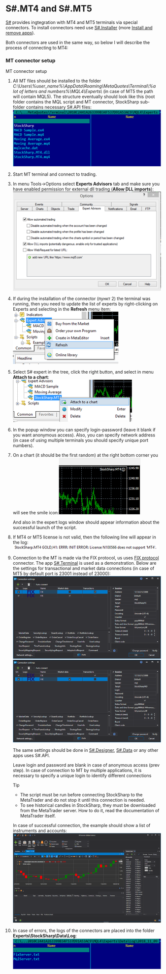 # S\#.MT4 and S\#.MT5

[S\#](StockSharpAbout.md) provides ingtegration with MT4 and MT5 terminals via special connectors. To install connectors need use [S\#.Installer](SharpInstaller.md) (more [Install  and remove apps](Installer_installing_removing_programs.md)).

Both connectors are used in the same way, so below I will describe the process of connecting to MT4:

### MT connector setup

MT connector setup

1. All MT files should be installed to the folder *C:\\Users\\%user\_name%\\AppData\\Roaming\\MetaQuotes\\Terminal\\%a lot of letters and numbers%\\MQL4\\Experts\\* (in case of MT5 the path will contain MQL5). The structure eventually should look like this (root folder contains the MQL script and MT connector, StockSharp sub\-folder contains necessary S\#.API files:![MT 0](../images/MT_0.png)
2. Start MT terminal and connect to trading.
3. In menu Tools\-\>Options select **Experts Advisors** tab and make sure you have enabled permission for external dll trading (**Allow DLL imports**):![MT 1](../images/MT_1.png)
4. If during the installation of the connector (пункт 2) the terminal was running, then you need to update the list of experts by right\-clicking on Experts and selecting in the **Refresh** menu item:![MT 2](../images/MT_2.png)
5. Select S\# expert in the tree, click the right button, and select in menu **Attach to a chart**:![MT 3](../images/MT_3.png)
6. In the popup window you can specify login\-password (leave it blank if you want anonymous access). Also, you can specify network address (in case of using multiple terminals you should specify unique port numbers).
7. On a chart (it should be the first random) at the right bottom corner you will see the smile icon:![MT 4](../images/MT_4.png)

   And also in the expert logs window should appear information about the successful launch of the script.
8. If MT4 or MT5 license is not valid, then the following line will appear in the log:![MT 5](../images/MT_5.png)
9. Connection to the MT is made via the FIX protocol, us uses [FIX protocol](Fix.md) connector. The app [S\#.Terminal](Terminal.md) is used as a demonstration. Below are the settings for transactional and market data connections (in case of MT5 by default port is 23001 instead of 23000):![MT 6](../images/MT_6.png)![MT 7](../images/MT_7.png)

   The same settings should be done in [S\#.Designer](Designer.md), [S\#.Data](Hydra.md) or any other apps uses S\#.API.

   Leave login and password are blank in case of anonymous access (prev step). In case of connection to MT by multiple applications, it is necessary to specify a unique login to identify different connections

   > [!TIP]
   > - The script must be run before connecting StockSharp to the MetaTrader and do not stop it until this connection is needed.  
   > - To see historical candles in StockSharp, they must be downloaded from the MetaTrader server. How to do it, read the documentation of MetaTrader itself.

   In case of successful connection, the example should show a list of instruments and accounts:![MT 8](../images/MT_8.png)
10. In case of errors, the logs of the connectors are placed into the folder **Experts\\StockSharp\\Data\\Log**:![MT 9](../images/MT_9.png)
